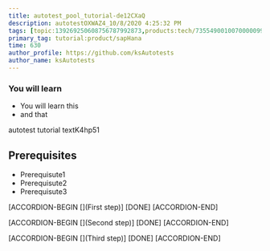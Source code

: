 ```yaml
---
title: autotest_pool_tutorial-de12CXaQ
description: autotestOXWAZ4_10/8/2020 4:25:32 PM
tags: [topic:139269250608756787992873,products:tech/73554900100700000996,tutorial:experience/advanced]
primary_tag: tutorial:product/sapHana
time: 630
author_profile: https://github.com/ksAutotests
author_name: ksAutotests
---
```

### You will learn
- You will learn this
- and that

autotest tutorial textK4hp51

## Prerequisites
- Prerequisute1
- Prerequisute2
- Prerequisute3

[ACCORDION-BEGIN [](First step)]
[DONE]
[ACCORDION-END]

[ACCORDION-BEGIN [](Second step)]
[DONE]
[ACCORDION-END]

[ACCORDION-BEGIN [](Third step)]
[DONE]
[ACCORDION-END]

